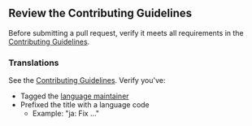 ## Review the Contributing Guidelines

Before submitting a pull request, verify it meets all requirements in the [Contributing Guidelines](https://github.com/donnemartin/system-design-primer/blob/master/CONTRIBUTING.md).

### Translations

See the [Contributing Guidelines](https://github.com/bojanskr/system-design-primer/blob/master/CONTRIBUTING.md).  Verify you've:

* Tagged the [language maintainer](https://github.com/bojanskr/system-design-primer/blob/master/TRANSLATIONS.md)
* Prefixed the title with a language code
    * Example: "ja: Fix ..."
